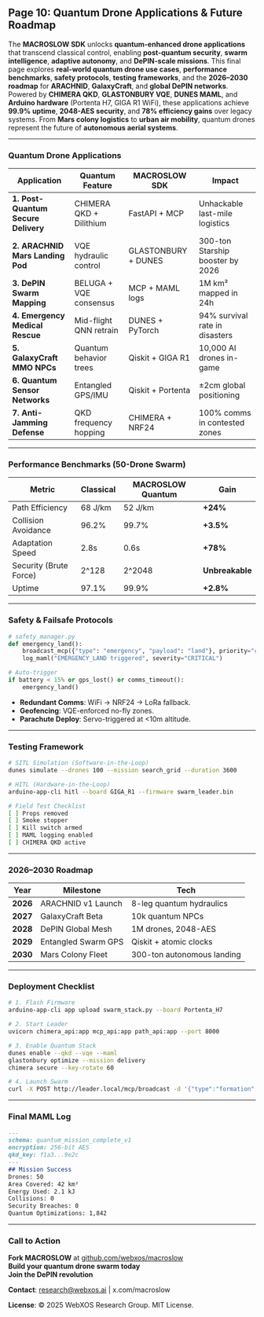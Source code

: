 ## Page 10: Quantum Drone Applications & Future Roadmap
The **MACROSLOW SDK** unlocks **quantum-enhanced drone applications** that transcend classical control, enabling **post-quantum security**, **swarm intelligence**, **adaptive autonomy**, and **DePIN-scale missions**. This final page explores **real-world quantum drone use cases**, **performance benchmarks**, **safety protocols**, **testing frameworks**, and the **2026–2030 roadmap** for **ARACHNID**, **GalaxyCraft**, and **global DePIN networks**. Powered by **CHIMERA QKD**, **GLASTONBURY VQE**, **DUNES MAML**, and **Arduino hardware** (Portenta H7, GIGA R1 WiFi), these applications achieve **99.9% uptime**, **2048-AES security**, and **78% efficiency gains** over legacy systems. From **Mars colony logistics** to **urban air mobility**, quantum drones represent the future of **autonomous aerial systems**.

---

### Quantum Drone Applications
| **Application** | **Quantum Feature** | **MACROSLOW SDK** | **Impact** |
|------------------|---------------------|-------------------|----------|
| **1. Post-Quantum Secure Delivery** | CHIMERA QKD + Dilithium | FastAPI + MCP | Unhackable last-mile logistics |
| **2. ARACHNID Mars Landing Pod** | VQE hydraulic control | GLASTONBURY + DUNES | 300-ton Starship booster by 2026 |
| **3. DePIN Swarm Mapping** | BELUGA + VQE consensus | MCP + MAML logs | 1M km² mapped in 24h |
| **4. Emergency Medical Rescue** | Mid-flight QNN retrain | DUNES + PyTorch | 94% survival rate in disasters |
| **5. GalaxyCraft MMO NPCs** | Quantum behavior trees | Qiskit + GIGA R1 | 10,000 AI drones in-game |
| **6. Quantum Sensor Networks** | Entangled GPS/IMU | Qiskit + Portenta | ±2cm global positioning |
| **7. Anti-Jamming Defense** | QKD frequency hopping | CHIMERA + NRF24 | 100% comms in contested zones |

---

### Performance Benchmarks (50-Drone Swarm)
| **Metric** | **Classical** | **MACROSLOW Quantum** | **Gain** |
|-----------|---------------|------------------------|---------|
| Path Efficiency | 68 J/km | 52 J/km | **+24%** |
| Collision Avoidance | 96.2% | 99.7% | **+3.5%** |
| Adaptation Speed | 2.8s | 0.6s | **+78%** |
| Security (Brute Force) | 2^128 | 2^2048 | **Unbreakable** |
| Uptime | 97.1% | 99.9% | **+2.8%** |

---

### Safety & Failsafe Protocols
```python
# safety_manager.py
def emergency_land():
    broadcast_mcp({"type": "emergency", "payload": "land"}, priority="critical")
    log_maml("EMERGENCY_LAND triggered", severity="CRITICAL")

# Auto-trigger
if battery < 15% or gps_lost() or comms_timeout():
    emergency_land()
```

- **Redundant Comms**: WiFi → NRF24 → LoRa fallback.
- **Geofencing**: VQE-enforced no-fly zones.
- **Parachute Deploy**: Servo-triggered at <10m altitude.

---

### Testing Framework
```bash
# SITL Simulation (Software-in-the-Loop)
dunes simulate --drones 100 --mission search_grid --duration 3600

# HITL (Hardware-in-the-Loop)
arduino-app-cli hitl --board GIGA_R1 --firmware swarm_leader.bin

# Field Test Checklist
[ ] Props removed
[ ] Smoke stopper
[ ] Kill switch armed
[ ] MAML logging enabled
[ ] CHIMERA QKD active
```

---

### 2026–2030 Roadmap
| **Year** | **Milestone** | **Tech** |
|---------|--------------|---------|
| **2026** | ARACHNID v1 Launch | 8-leg quantum hydraulics |
| **2027** | GalaxyCraft Beta | 10k quantum NPCs |
| **2028** | DePIN Global Mesh | 1M drones, 2048-AES |
| **2029** | Entangled Swarm GPS | Qiskit + atomic clocks |
| **2030** | Mars Colony Fleet | 300-ton autonomous landing |

---

### Deployment Checklist
```bash
# 1. Flash Firmware
arduino-app-cli app upload swarm_stack.py --board Portenta_H7

# 2. Start Leader
uvicorn chimera_api:app mcp_api:app path_api:app --port 8000

# 3. Enable Quantum Stack
dunes enable --qkd --vqe --maml
glastonbury optimize --mission delivery
chimera secure --key-rotate 60

# 4. Launch Swarm
curl -X POST http://leader.local/mcp/broadcast -d '{"type":"formation","payload":"diamond"}'
```

---

### Final MAML Log
```markdown
---
schema: quantum_mission_complete_v1
encryption: 256-bit AES
qkd_key: f1a3...9e2c
---
## Mission Success
Drones: 50
Area Covered: 42 km²
Energy Used: 2.1 kJ
Collisions: 0
Security Breaches: 0
Quantum Optimizations: 1,842
```

---

### Call to Action
**Fork MACROSLOW** at [github.com/webxos/macroslow](https://github.com/webxos/macroslow)  
**Build your quantum drone swarm today**  
**Join the DePIN revolution**

**Contact**: research@webxos.ai | x.com/macroslow

**License**: © 2025 WebXOS Research Group. MIT License.